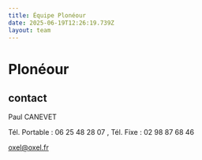 ```yaml
---
title: Équipe Plonéour 
date: 2025-06-19T12:26:19.739Z
layout: team
---
```


# Plonéour 



## contact 

Paul CANEVET

Tél. Portable : 06 25 48 28 07 , Tél. Fixe : 02 98 87 68 46

oxel@oxel.fr

